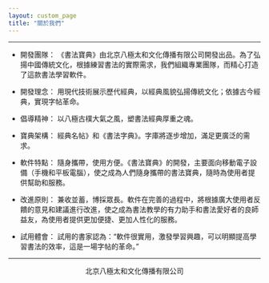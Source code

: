 ```yaml
---
layout: custom_page  
title: "關於我們"
---
```


***

* 開發團隊：
《書法寶典》由北京八極太和文化傳播有限公司開發出品。為了弘揚中國傳統文化，根據練習書法的實際需求，我們組織專業團隊，而精心打造了這款書法學習軟件。

* 開發理念：
用現代技術展示歷代經典，以經典風貌弘揚傳統文化；依據古今經典，實現字帖革命。

* 倡導精神：
以八極古樸大氣之風，塑書法經典厚重之魂。 

* 寶典架構：
經典名帖》和《書法字典》。字庫將逐步增加，滿足更廣泛的需求。

* 軟件特點：
隨身攜帶，使用方便。《書法寶典》的開發，主要面向移動電子設備（手機和平板電腦），使之成為人們隨身攜帶的書法寶典，隨時為使用者提供幫助和服務。

* 改進原則：
兼收並蓄，博採眾長。軟件在完善的過程中，將根據廣大使用者反饋的意見和建議進行改進，使之成為書法教學的有力助手和書法愛好者的良師益友，為使用者提供更加便捷、更加人性化的服務。

* 試用體會：
試用的書家認為：“軟件很實用，激發學習興趣，可以明顯提高學習書法的效率，這是一場字帖的革命。”

***

<center>北京八極太和文化傳播有限公司</center>